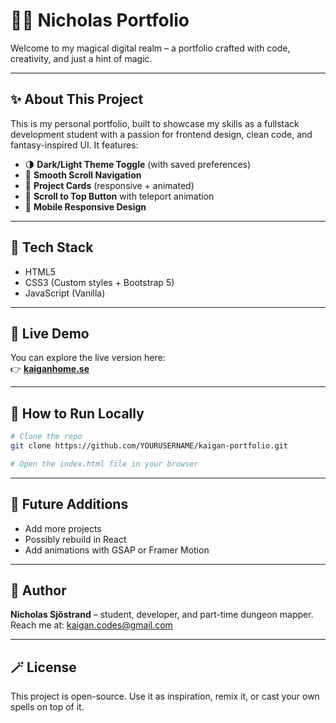 # 🧙‍♂️ Nicholas Portfolio

Welcome to my magical digital realm – a portfolio crafted with code, creativity, and just a hint of magic.

---

## ✨ About This Project

This is my personal portfolio, built to showcase my skills as a fullstack development student with a passion for frontend design, clean code, and fantasy-inspired UI. It features:

- 🌗 **Dark/Light Theme Toggle** (with saved preferences)
- 🔮 **Smooth Scroll Navigation**
- 💼 **Project Cards** (responsive + animated)
- 🔼 **Scroll to Top Button** with teleport animation
- 📱 **Mobile Responsive Design**

---

## 🔧 Tech Stack

- HTML5
- CSS3 (Custom styles + Bootstrap 5)
- JavaScript (Vanilla)

---

## 🧪 Live Demo

You can explore the live version here:  
👉 **[kaiganhome.se](https://www.kaiganhome.se)**

---

## 🚀 How to Run Locally

```bash
# Clone the repo
git clone https://github.com/YOURUSERNAME/kaigan-portfolio.git

# Open the index.html file in your browser
```

---

## 📌 Future Additions

- Add more projects
- Possibly rebuild in React
- Add animations with GSAP or Framer Motion

---

## 🤘 Author

**Nicholas Sjöstrand** – student, developer, and part-time dungeon mapper.  
Reach me at: [kaigan.codes@gmail.com](mailto:kaigan.codes@gmail.com)

---

## 🪄 License

This project is open-source. Use it as inspiration, remix it, or cast your own spells on top of it.
